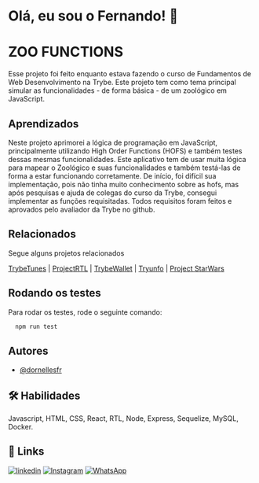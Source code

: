 
# Olá, eu sou o Fernando! 👋


# ZOO FUNCTIONS

Esse projeto foi feito enquanto estava fazendo o curso de Fundamentos de Web Desenvolvimento na Trybe.
Este projeto tem como tema principal simular as funcionalidades - de forma básica - de um zoológico em JavaScript.



## Aprendizados

Neste projeto aprimorei a lógica de programação em JavaScript, principalmente utilizando High Order Functions (HOFS) e também testes dessas mesmas funcionalidades. 
Este aplicativo tem de usar muita lógica para mapear o Zoológico e suas funcionalidades e também testá-las de forma a estar funcionando corretamente.
De início, foi difícil sua implementação, pois não tinha muito conhecimento sobre as hofs, mas após pesquisas e ajuda de colegas do curso da Trybe, consegui implementar as funções requisitadas.
Todos requisitos foram feitos e aprovados pelo avaliador da Trybe no github. 

## Relacionados

Segue alguns projetos relacionados

[TrybeTunes](https://github.com/dornellesfr/trybe-tunes) |
[ProjectRTL](https://github.com/dornellesfr/react-testing-library) |
[TrybeWallet](https://github.com/dornellesfr/trybe-wallet) |
[Tryunfo](https://github.com/dornellesfr/tryunfo) |
[Project StarWars](https://github.com/dornellesfr/starwars-project)


## Rodando os testes

Para rodar os testes, rode o seguinte comando:

```bash
  npm run test
```


## Autores

- [@dornellesfr](https://www.github.com/dornellesfr)


## 🛠 Habilidades
Javascript, HTML, CSS, React, RTL, Node, Express, Sequelize, MySQL, Docker.


## 🔗 Links
[![linkedin](https://img.shields.io/badge/linkedin-0A66C2?style=for-the-badge&logo=linkedin&logoColor=white)](https://www.linkedin.com/in/fernando-dornelles-rocha-3b11b921a/)
[![Instagram](https://img.shields.io/badge/Instagram-%23E4405F.svg?style=for-the-badge&logo=Instagram&logoColor=white)](https://instagram.com/dornellesfr)
[![WhatsApp](https://img.shields.io/badge/WhatsApp-25D366?style=for-the-badge&logo=whatsapp&logoColor=white)](https://wa.me/5551997463822)
